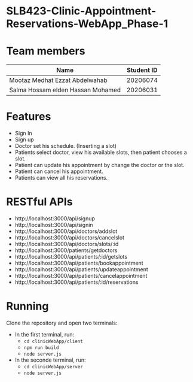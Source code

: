 # SLB423-Clinic-Appointment-Reservations-WebApp_Phase-1

# Team members
| Name                                   | Student ID |
| -------------------------------------- | ---------- |
| Mootaz Medhat Ezzat Abdelwahab         |  20206074  |
| Salma Hossam elden Hassan Mohamed      |  20206031  |

# Features
- Sign In 
- Sign up
- Doctor set his schedule. (Inserting a slot)
- Patients select doctor, view his available slots, then patient chooses a slot.
- Patient can update his appointment by change the doctor or the slot.
- Patient can cancel his appointment.
- Patients can view all his reservations.

# RESTful APIs 
- http://localhost:3000/api/signup
- http://localhost:3000/api/signin
- http://localhost:3000/api/doctors/addslot
- http://localhost:3000/api/doctors/cancelslot
- http://localhost:3000/api/doctors/slots/:id
- http://localhost:3000/patients/getdoctors
- http://localhost:3000/api/patients/:id/getslots
- http://localhost:3000/api/patients/bookappointment
- http://localhost:3000/api/patients/updateappointment
- http://localhost:3000/api/patients/cancelappointment
- http://localhost:3000/api/patients/:id/reservations

# Running
Clone the repository and open two terminals:
- In the first terminal, run:
  - `cd clinicWebApp/client`
  - `npm run build`
  - `node server.js`
- In the seconde terminal, run:
  - `cd clinicWebApp/server`
  - `node server.js`
